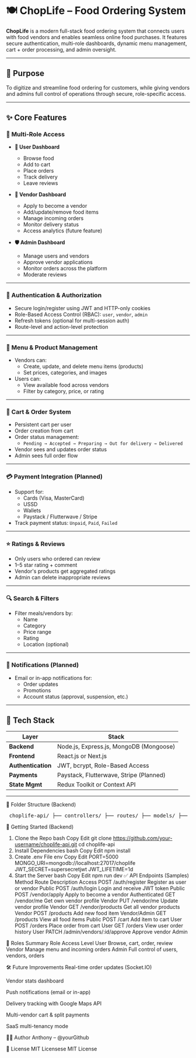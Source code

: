 # 🍽️ ChopLife – Food Ordering System

**ChopLife** is a modern full-stack food ordering system that connects users with food vendors and enables seamless online food purchases. It features secure authentication, multi-role dashboards, dynamic menu management, cart + order processing, and admin oversight.

---

## 🧭 Purpose

To digitize and streamline food ordering for customers, while giving vendors and admins full control of operations through secure, role-specific access.

---

## ✨ Core Features

### 🔐 Multi-Role Access

- **👤 User Dashboard**
  - Browse food
  - Add to cart
  - Place orders
  - Track delivery
  - Leave reviews

- **🏪 Vendor Dashboard**
  - Apply to become a vendor
  - Add/update/remove food items
  - Manage incoming orders
  - Monitor delivery status
  - Access analytics (future feature)

- **🛡️ Admin Dashboard**
  - Manage users and vendors
  - Approve vendor applications
  - Monitor orders across the platform
  - Moderate reviews

---

### 🧾 Authentication & Authorization

- Secure login/register using JWT and HTTP-only cookies
- Role-Based Access Control (RBAC): `user`, `vendor`, `admin`
- Refresh tokens (optional for multi-session auth)
- Route-level and action-level protection

---

### 🍲 Menu & Product Management

- Vendors can:
  - Create, update, and delete menu items (products)
  - Set prices, categories, and images
- Users can:
  - View available food across vendors
  - Filter by category, price, or rating

---

### 🛒 Cart & Order System

- Persistent cart per user
- Order creation from cart
- Order status management:
  - `Pending → Accepted → Preparing → Out for delivery → Delivered`
- Vendor sees and updates order status
- Admin sees full order flow

---

### 💳 Payment Integration (Planned)

- Support for:
  - Cards (Visa, MasterCard)
  - USSD
  - Wallets
  - Paystack / Flutterwave / Stripe
- Track payment status: `Unpaid`, `Paid`, `Failed`

---

### ⭐ Ratings & Reviews

- Only users who ordered can review
- 1–5 star rating + comment
- Vendor's products get aggregated ratings
- Admin can delete inappropriate reviews

---

### 🔍 Search & Filters

- Filter meals/vendors by:
  - Name
  - Category
  - Price range
  - Rating
  - Location (optional)

---

### 🔔 Notifications (Planned)

- Email or in-app notifications for:
  - Order updates
  - Promotions
  - Account status (approval, suspension, etc.)

---

## 🧪 Tech Stack

| Layer            | Stack                                     |
|------------------|-------------------------------------------|
| **Backend**      | Node.js, Express.js, MongoDB (Mongoose)   |
| **Frontend**     | React.js or Next.js                       |
| **Authentication**| JWT, bcrypt, Role-Based Access           |
| **Payments**     | Paystack, Flutterwave, Stripe (Planned)   |
| **State Mgmt**   | Redux Toolkit or Context API              |

---

📂 Folder Structure (Backend)
<pre> choplife-api/ ├── controllers/ ├── routes/ ├── models/ ├── middlewares/ ├── utils/ ├── config/ ├── app.js ├── server.js ├── .env </pre>
🚀 Getting Started (Backend)
1. Clone the Repo
bash
Copy
Edit
git clone https://github.com/your-username/choplife-api.git
cd choplife-api
2. Install Dependencies
bash
Copy
Edit
npm install
3. Create .env File
env
Copy
Edit
PORT=5000
MONGO_URI=mongodb://localhost:27017/choplife
JWT_SECRET=supersecretjwt
JWT_LIFETIME=1d
4. Start the Server
bash
Copy
Edit
npm run dev
✅ API Endpoints (Samples)
Method	Route	Description	Access
POST	/auth/register	Register as user or vendor	Public
POST	/auth/login	Login and receive JWT token	Public
POST	/vendor/apply	Apply to become a vendor	Authenticated
GET	/vendor/me	Get own vendor profile	Vendor
PUT	/vendor/me	Update vendor profile	Vendor
GET	/vendor/products	Get all vendor products	Vendor
POST	/products	Add new food item	Vendor/Admin
GET	/products	View all food items	Public
POST	/cart	Add item to cart	User
POST	/orders	Place order from cart	User
GET	/orders	View user order history	User
PATCH	/admin/vendors/:id/approve	Approve vendor	Admin

👥 Roles Summary
Role	Access Level
User	Browse, cart, order, review
Vendor	Manage menu and incoming orders
Admin	Full control of users, vendors, orders

🛠️ Future Improvements
Real-time order updates (Socket.IO)

Vendor stats dashboard

Push notifications (email or in-app)

Delivery tracking with Google Maps API

Multi-vendor cart & split payments

SaaS multi-tenancy mode

👨‍💻 Author
Anthony – @yourGithub

📄 License
MIT Licensese
MIT License
